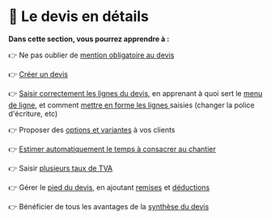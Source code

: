 # 📎 Le devis en détails

**Dans cette section, vous pourrez apprendre à :**



:point_right: Ne pas oublier de [mention obligatoire au devis](mentions-obligatoires-au-devis.md)

:point_right: [Créer un devis](creer-un-devis.md)

:point_right: [Saisir correctement les lignes du devis](saisir-les-lignes-du-devis/), en apprenant à quoi sert le [menu de ligne](saisir-les-lignes-du-devis/le-menu-de-lignes.md), et comment [mettre en forme les lignes ](saisir-les-lignes-du-devis/mise-en-forme-des-lignes-traitement-de-texte.md)saisies (changer la police d'écriture, etc)

:point_right: Proposer des [options et variantes](options-et-variantes.md) à vos clients

:point_right: [Estimer automatiquement le temps à consacrer au chantier](prevoir-le-temps-passe.md)

:point_right: Saisir [plusieurs taux de TVA](tva-multiple.md)

:point_right: Gérer le [pied du devis](pied-du-devis.md), en ajoutant [remises](remise.md) et [déductions](deductions-complementaires/) 

:point_right: Bénéficier de tous les avantages de la [synthèse du devis](synthese-du-devis.md)

